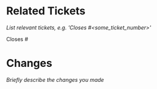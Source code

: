 # Related Tickets

*List relevant tickets, e.g. 'Closes #<some_ticket_number>'*

Closes #

# Changes

*Briefly describe the changes you made*

